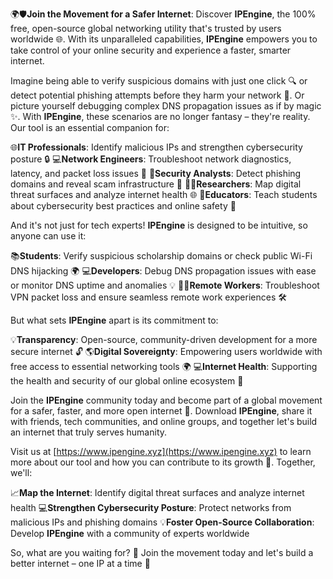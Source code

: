 🌍🛡️**Join the Movement for a Safer Internet**: Discover **IPEngine**, the 100% free, open-source global networking utility that's trusted by users worldwide 🌐. With its unparalleled capabilities, **IPEngine** empowers you to take control of your online security and experience a faster, smarter internet.

Imagine being able to verify suspicious domains with just one click 🔍 or detect potential phishing attempts before they harm your network 🚀. Or picture yourself debugging complex DNS propagation issues as if by magic ✨. With **IPEngine**, these scenarios are no longer fantasy – they're reality. Our tool is an essential companion for:

🌐**IT Professionals**: Identify malicious IPs and strengthen cybersecurity posture 🔒
💻**Network Engineers**: Troubleshoot network diagnostics, latency, and packet loss issues 📡
💸**Security Analysts**: Detect phishing domains and reveal scam infrastructure 🚨
👩‍🎓**Researchers**: Map digital threat surfaces and analyze internet health 🌐
🤝**Educators**: Teach students about cybersecurity best practices and online safety 👥

And it's not just for tech experts! **IPEngine** is designed to be intuitive, so anyone can use it:

📚**Students**: Verify suspicious scholarship domains or check public Wi-Fi DNS hijacking 🌍
💻**Developers**: Debug DNS propagation issues with ease or monitor DNS uptime and anomalies 💡
🏃‍♂️**Remote Workers**: Troubleshoot VPN packet loss and ensure seamless remote work experiences 🛠️

But what sets **IPEngine** apart is its commitment to:

💡**Transparency**: Open-source, community-driven development for a more secure internet 🔓
🌎**Digital Sovereignty**: Empowering users worldwide with free access to essential networking tools 🌍
💻**Internet Health**: Supporting the health and security of our global online ecosystem 💊

Join the **IPEngine** community today and become part of a global movement for a safer, faster, and more open internet 🚀. Download **IPEngine**, share it with friends, tech communities, and online groups, and together let's build an internet that truly serves humanity.

Visit us at [https://www.ipengine.xyz](https://www.ipengine.xyz) to learn more about our tool and how you can contribute to its growth 🌱. Together, we'll:

📈**Map the Internet**: Identify digital threat surfaces and analyze internet health
💻**Strengthen Cybersecurity Posture**: Protect networks from malicious IPs and phishing domains
💡**Foster Open-Source Collaboration**: Develop **IPEngine** with a community of experts worldwide

So, what are you waiting for? 🎉 Join the movement today and let's build a better internet – one IP at a time 🔑